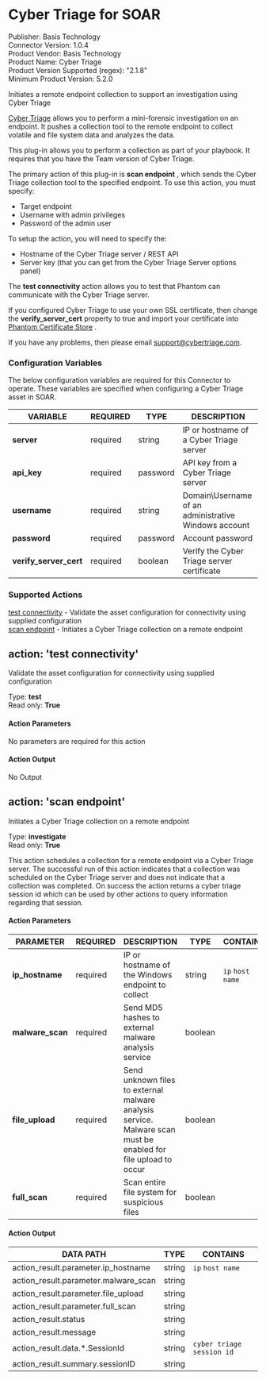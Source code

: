[comment]: # "Auto-generated SOAR connector documentation"
# Cyber Triage for SOAR

Publisher: Basis Technology  
Connector Version: 1\.0\.4  
Product Vendor: Basis Technology  
Product Name: Cyber Triage  
Product Version Supported (regex): "2\.1\.8"  
Minimum Product Version: 5\.2\.0  

Initiates a remote endpoint collection to support an investigation using Cyber Triage


[Cyber Triage](https://www.cybertriage.com/?utm_source=Phantom) allows you to perform a
mini-forensic investigation on an endpoint. It pushes a collection tool to the remote endpoint to
collect volatile and file system data and analyzes the data.

This plug-in allows you to perform a collection as part of your playbook. It requires that you have
the Team version of Cyber Triage.

The primary action of this plug-in is **scan endpoint** , which sends the Cyber Triage collection
tool to the specified endpoint. To use this action, you must specify:

-   Target endpoint
-   Username with admin privileges
-   Password of the admin user

To setup the action, you will need to specify the:

-   Hostname of the Cyber Triage server / REST API
-   Server key (that you can get from the Cyber Triage Server options panel)

The **test connectivity** action allows you to test that Phantom can communicate with the Cyber
Triage server.

If you configured Cyber Triage to use your own SSL certificate, then change the
**verify_server_cert** property to true and import your certificate into [Phantom Certificate
Store](https://my.phantom.us/kb/16/) .

If you have any problems, then please email support@cybertriage.com.


### Configuration Variables
The below configuration variables are required for this Connector to operate.  These variables are specified when configuring a Cyber Triage asset in SOAR.

VARIABLE | REQUIRED | TYPE | DESCRIPTION
-------- | -------- | ---- | -----------
**server** |  required  | string | IP or hostname of a Cyber Triage server
**api\_key** |  required  | password | API key from a Cyber Triage server
**username** |  required  | string | Domain\\Username of an administrative Windows account
**password** |  required  | password | Account password
**verify\_server\_cert** |  required  | boolean | Verify the Cyber Triage server certificate

### Supported Actions  
[test connectivity](#action-test-connectivity) - Validate the asset configuration for connectivity using supplied configuration  
[scan endpoint](#action-scan-endpoint) - Initiates a Cyber Triage collection on a remote endpoint  

## action: 'test connectivity'
Validate the asset configuration for connectivity using supplied configuration

Type: **test**  
Read only: **True**

#### Action Parameters
No parameters are required for this action

#### Action Output
No Output  

## action: 'scan endpoint'
Initiates a Cyber Triage collection on a remote endpoint

Type: **investigate**  
Read only: **True**

This action schedules a collection for a remote endpoint via a Cyber Triage server\. The successful run of this action indicates that a collection was scheduled on the Cyber Triage server and does not indicate that a collection was completed\. On success the action returns a cyber triage session id which can be used by other actions to query information regarding that session\.

#### Action Parameters
PARAMETER | REQUIRED | DESCRIPTION | TYPE | CONTAINS
--------- | -------- | ----------- | ---- | --------
**ip\_hostname** |  required  | IP or hostname of the Windows endpoint to collect | string |  `ip`  `host name` 
**malware\_scan** |  required  | Send MD5 hashes to external malware analysis service | boolean | 
**file\_upload** |  required  | Send unknown files to external malware analysis service\. Malware scan must be enabled for file upload to occur | boolean | 
**full\_scan** |  required  | Scan entire file system for suspicious files | boolean | 

#### Action Output
DATA PATH | TYPE | CONTAINS
--------- | ---- | --------
action\_result\.parameter\.ip\_hostname | string |  `ip`  `host name` 
action\_result\.parameter\.malware\_scan | string | 
action\_result\.parameter\.file\_upload | string | 
action\_result\.parameter\.full\_scan | string | 
action\_result\.status | string | 
action\_result\.message | string | 
action\_result\.data\.\*\.SessionId | string |  `cyber triage session id` 
action\_result\.summary\.sessionID | string | 